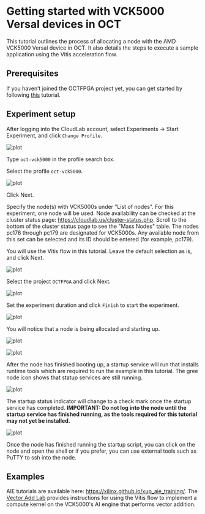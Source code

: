 # Getting started with VCK5000 Versal devices in OCT

This tutorial outlines the process of allocating a node with the AMD VCK5000 Versal device in OCT. It also details the steps to execute a sample application using the Vitis acceleration flow.

## Prerequisites

If you haven’t joined the OCTFPGA project yet, you can get started by following [this](https://github.com/OCT-FPGA/OCT-Tutorials/tree/master/cloudlab-setup) tutorial.

## Experiment setup
After logging into the CloudLab account, select Experiments -> Start Experiment, and click `Change Profile`.

![plot](images/vck5000-change-profile.png)

Type `oct-vck5000` in the profile search box.
 
Select the profile `oct-vck5000`.

![plot](images/vck5000-profile.png)

Click Next.

Specify the node(s) with VCK5000s under "List of nodes". For this experiment, one node will be used. Node availability can be checked at the cluster status page: https://cloudlab.us/cluster-status.php. Scroll to the bottom of the cluster status page to see the "Mass Nodes" table. The nodes pc176 through pc179 are designated for VCK5000s. Any available node from this set can be selected and its ID should be entered (for example, pc179).

You will use the Vitis flow in this tutorial. Leave the default selection as is, and click Next.

![plot](images/vck5000-parameterize.png)

Select the project `OCTFPGA` and click Next.

![plot](images/vck5000-project.png)

Set the experiment duration and click `Finish` to start the experiment. 

![plot](images/vck5000-duration.png)

You will notice that a node is being allocated and starting up.

![plot](images/vck5000-provision.png)

![plot](images/vck5000-boot.png)

After the node has finished booting up, a startup service will run that installs runtime tools which are required to run the example in this tutorial. The gree node icon shows that statup services are still running.

![plot](images/vck5000-booted.png)

The startup status indicator will change to a check mark once the startup service has completed. **IMPORTANT: Do not log into the node until the startup service has finished running, as the tools required for this tutorial may not yet be installed.**

![plot](images/vck5000-ready.png)

Once the node has finished running the startup script, you can click on the node and open the shell or if you prefer, you can use external tools such as PuTTY to ssh into the node.

## Examples

AIE tutorials are available here: https://xilinx.github.io/xup_aie_training/. The [Vector Add Lab](https://xilinx.github.io/xup_aie_training/vadd_lab_cli.html) provides instructions for using the Vitis flow to implement a compute kernel on the VCK5000's AI engine that performs vector addition.
